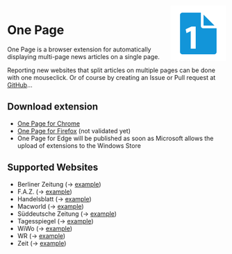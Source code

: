 <img align="right" src="assets/logo-128.png" width="128">

# One Page
One Page is a browser extension for automatically displaying multi-page news articles on a single page.

Reporting new websites that split articles on multiple pages can be done with one mouseclick.
Or of course by creating an Issue or Pull request at [GitHub](https://github.com/pablotheissen/OnePage/)…

## Download extension
* [One Page for Chrome](https://chrome.google.com/webstore/detail/one-page/dbjlpgoniabijgdpmdabdkfonjhcccpf)
* [One Page for Firefox](https://addons.mozilla.org/en-US/firefox/addon/one-page/) (not validated yet)
* One Page for Edge will be published as soon as Microsoft allows the upload of extensions to the Windows Store

## Supported Websites
* Berliner Zeitung (→ [example](http://www.berliner-zeitung.de/berlin/stadtratskandidat-in-neukoelln-schwul--migranten-lehrer--afd-politiker-25608022))
* F.A.Z. (→ [example](http://www.faz.net/-gqe-8s7et))
* Handelsblatt (→ [example](http://www.handelsblatt.com/19311926.html))
* Macworld (→ [example](http://www.macworld.co.uk/feature/mac-software/best-alternatives-itunes-for-mac-best-music-players-for-macos-3653318/))
* Süddeutsche Zeitung (→ [example](http://sz.de/1.3348711))
* Tagesspiegel (→ [example](http://www.tagesspiegel.de/19282294.html))
* WiWo (→ [example](https://www.wiwo.de/19311936.html))
* WR (→ [example](http://www.wr.de/-id6647514.html))
* Zeit (→ [example](http://www.zeit.de/wirtschaft/unternehmen/2017-01/rossmann-dm-drogerie-preiskampf-mitarbeiter-image))
